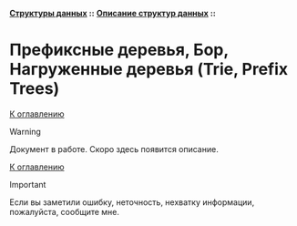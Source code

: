 **[Структуры данных](../../README.md#data-structures) ::** 
**[Описание структур данных](../../README.md#data-structures-descriptions) ::**
# Префиксные деревья, Бор, Нагруженные деревья (Trie, Prefix Trees)

<!--

-->

[К оглавлению](../../README.md#data-structures-descriptions)

> [!WARNING]
> Документ в работе. Скоро здесь появится описание.

[К оглавлению](../../README.md#data-structures-descriptions)

> [!IMPORTANT]
> Если вы заметили ошибку, неточность, нехватку информации, пожалуйста, сообщите мне.
